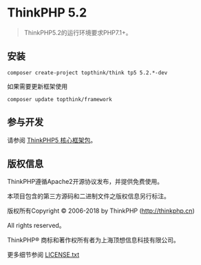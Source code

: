 ThinkPHP 5.2
===============

> ThinkPHP5.2的运行环境要求PHP7.1+。


## 安装

~~~
composer create-project topthink/think tp5 5.2.*-dev
~~~

如果需要更新框架使用
~~~
composer update topthink/framework
~~~

## 参与开发

请参阅 [ThinkPHP5 核心框架包](https://github.com/top-think/framework)。

## 版权信息

ThinkPHP遵循Apache2开源协议发布，并提供免费使用。

本项目包含的第三方源码和二进制文件之版权信息另行标注。

版权所有Copyright © 2006-2018 by ThinkPHP (http://thinkphp.cn)

All rights reserved。

ThinkPHP® 商标和著作权所有者为上海顶想信息科技有限公司。

更多细节参阅 [LICENSE.txt](LICENSE.txt)
